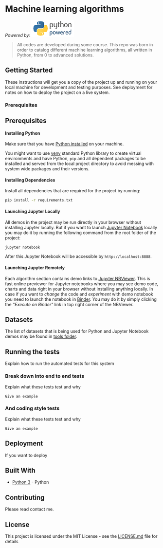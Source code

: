 # Machine learning algorithms

*Powered by:*
![Python Logo](https://raw.githubusercontent.com/willtheorangeguy/Python-Logo-Widgets/master/pythonpoweredlengthgif.gif)

> All codes are developed during some course. This repo was born in order to catalog different machine learning algorithms, all written in Python, from 0 to advanced solutions.

## Getting Started

These instructions will get you a copy of the project up and running on your local machine for development and testing purposes. See deployment for notes on how to deploy the project on a live system.

### Prerequisites

## Prerequisites

#### Installing Python

Make sure that you have [Python installed](https://realpython.com/installing-python/) on your machine.

You might want to use [venv](https://docs.python.org/3/library/venv.html) standard Python library
to create virtual environments and have Python, `pip` and all dependent packages to be installed and 
served from the local project directory to avoid messing with system wide packages and their 
versions.

#### Installing Dependencies

Install all dependencies that are required for the project by running:

```bash
pip install -r requirements.txt
```

#### Launching Jupyter Locally

All demos in the project may be run directly in your browser without installing Jupyter locally. But if you want to launch [Jupyter Notebook](http://jupyter.org/) locally you may do it by running the following command from the root folder of the project:

```bash
jupyter notebook
```
After this Jupyter Notebook will be accessible by `http://localhost:8888`.

#### Launching Jupyter Remotely

Each algorithm section contains demo links to [Jupyter NBViewer](http://nbviewer.jupyter.org/). This is fast online previewer for Jupyter notebooks where you may see demo code, charts and data right in your browser without installing anything locally. In case if you want to _change_ the code and _experiment_ with demo notebook you need to launch the notebook in [Binder](https://mybinder.org/). You may do it by simply clicking the _"Execute on Binder"_ link in top right corner of the NBViewer.

## Datasets

The list of datasets that is being used for Python and Jupyter Notebook demos may be found in [tools folder](tools).


## Running the tests

Explain how to run the automated tests for this system

### Break down into end to end tests

Explain what these tests test and why

```
Give an example
```

### And coding style tests

Explain what these tests test and why

```
Give an example
```

## Deployment

If you want to deploy

## Built With

* [Python 3](https://www.python.org) - Python

## Contributing

Please read contact me.

## License

This project is licensed under the MIT License - see the [LICENSE.md](LICENSE.md) file for details
